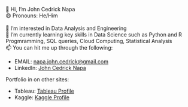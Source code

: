 👋 Hi, I’m John Cedrick Napa\
😄 Pronouns: He/Him\
\
👀 I’m interested in Data Analysis and Engineering\
🌱 I’m currently learning key skills in Data Science such as Python and R Progmramming, SQL queries, Cloud Computing, Statistical Analysis\
📫 You can hit me up through the following:
-   EMAIL: napa.john.cedrick@gmail.com
-   LinkedIn: [John Cedrick Napa](https://www.linkedin.com/in/cedricknapa-613/)


Portfolio in on other sites:
- Tableau: [Tableau Profile](https://public.tableau.com/app/profile/john.cedrick.napa/)
- Kaggle: [Kaggle Profile](https://www.kaggle.com/cedricknapa)


<!---
johnnapa/johnnapa is a ✨ special ✨ repository because its `README.md` (this file) appears on your GitHub profile.
You can click the Preview link to take a look at your changes.
--->
